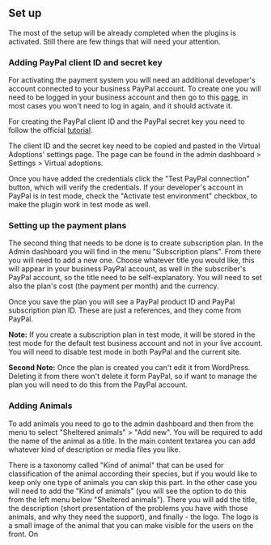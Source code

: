 ## Set up
The most of the setup will be already completed when the plugins is activated. Still there are few things that will need your attention.

### Adding PayPal client ID and secret key
For activating the payment system you will need an additional developer's account connected to your business PayPal account. To create one you will need to be logged in your business account and then go to this [page](https://developer.paypal.com/signup/), in most cases you won't need to log in again, and it should activate it.

For creating the PayPal client ID and the PayPal secret key you need to follow the official [tutorial](https://www.paypal.com/us/cshelp/article/how-do-i-create-rest-api-credentials-ts1949).

The client ID and the secret key need to be copied and pasted in the Virtual Adoptions' settings page. The page can be found in the admin dashboard > Settings > Virtual adoptions.

Once you have added the credentials click the "Test PayPal connection" button, which will verify the credentials. If your developer's account in PayPal is in test mode, check the "Activate test environment" checkbox, to make the plugin work in test mode as well.

### Setting up the payment plans
The second thing that needs to be done is to create subscription plan. In the Admin dashboard you will find in the menu "Subscription plans". From there you will need to add a new one. Choose whatever title you would like, this will appear in your business PayPal account, as well in the subscriber's PayPal account, so the title need to be self-explanatory. You will need to set also the plan's cost (the payment per month) and the currency. 

Once you save the plan you will see a PayPal product ID and PayPal subscription plan ID. These are just a references, and they come from PayPal.

**Note:** If you create a subscription plan in test mode, it will be stored in the test mode for the default test business account and not in your live account. You will need to disable test mode in both PayPal and the current site.

**Second Note:** Once the plan is created you can't edit it from WordPress. Deleting it from there won't delete it form PayPal, so if want to manage the plan you will need to do this from the PayPal account.

### Adding Animals
To add animals you need to go to the admin dashboard and then from the menu to select "Sheltered animals" > "Add new". You will be required to add the name of the animal as a title. In the main content textarea you can add whatever kind of description or media files you like.

There is a taxonomy called "Kind of animal" that can be used for classification of the animal according their species, but if you would like to keep only one type of animals you can skip this part. In the other case you will need to add the "Kind of animals" (you will see the option to do this from the left menu below "Sheltered animals"). There you will add the title, the description (short presentation of the problems you have with those animals, and why they need the support), and finally - the logo. The logo is a small image of the animal that you can make visible for the users on the front. On